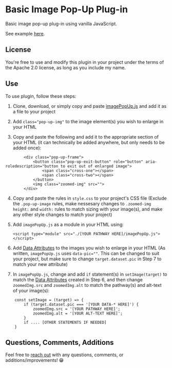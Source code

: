 # Basic Image Pop-Up Plug-in

Basic image pop-up plug-in using vanilla JavaScript. 

See example [here](https://nfalbo213.github.io/pop-up_image/).

## License

You're free to use and modify this plugin in your project under the terms of the Apache 2.0 license, as long as you include my name.

## Use

To use plugin, follow these steps:

1) Clone, download, or simply copy and paste [imagePopUp.js](https://github.com/nfalbo213/pop-up_image/blob/main/imagePopUp.js) and add it as a file to your project

2) Add `class="pop-up-img"` to the image element(s) you wish to enlarge in your HTML

3) Copy and paste the following and add it to the appropriate section of your HTML (it can technically be added anywhere, but only needs to be added once):

```
        <div class="pop-up-frame">
            <button class="pop-up-exit-button" role="button" aria-roledescription="button to exit out of enlarged image">
                <span class="cross-one"></span>
                <span class="cross-two"></span>
            </button>
            <img class="zoomed-img" src="">
        </div>
``` 

4) Copy and paste the rules in `style.css` to your project's CSS file (Exclude the `.pop-up-image` rules, make nessesary changes to `.zoomed-img` `height:` and `width:` rules to match sizing with your image(s), and make any other style changes to match your project)

5) Add `imagePopUp.js` as a module in your HTML using:

    ```
    <script type="module" src="./[YOUR PATHWAY HERE]/imagePopUp.js"></script>
    ```

6) Add [Data Attributes](https://developer.mozilla.org/en-US/docs/Web/HTML/Global_attributes/data-*) to the images you wish to enlarge in your HTML (As written, `imagePopUp.js` uses `data-pic=""`. This can be changed to suit your project, but make sure to change `target.dataset.pic` in Step 7 to match your new attribute)

7) In `imagePopUp.js`, change and add `if` statement(s) in `setImage(target)` to match the [Data Attributes](https://developer.mozilla.org/en-US/docs/Web/HTML/Global_attributes/data-*) created in Step 6, and then change `zoomedImg.src` and `zoomedImg.alt`  to match the pathway(s) and alt-text of your image(s):

```
    const setImage = (target) => {
        if (target.dataset.pic === '[YOUR DATA-* HERE]') {
            zoomedImg.src = '[YOUR PATHWAY HERE]';
            zoomedImg.alt = '[YOUR ALT-TEXT HERE]';
        }
        if .... [OTHER STATEMENTS IF NEEDED]
    }
```

## Questions, Comments, Additions

Feel free to [reach out](https://nick.falbo.dev/#contact) with any questions, comments, or additions/improvements! 😁
